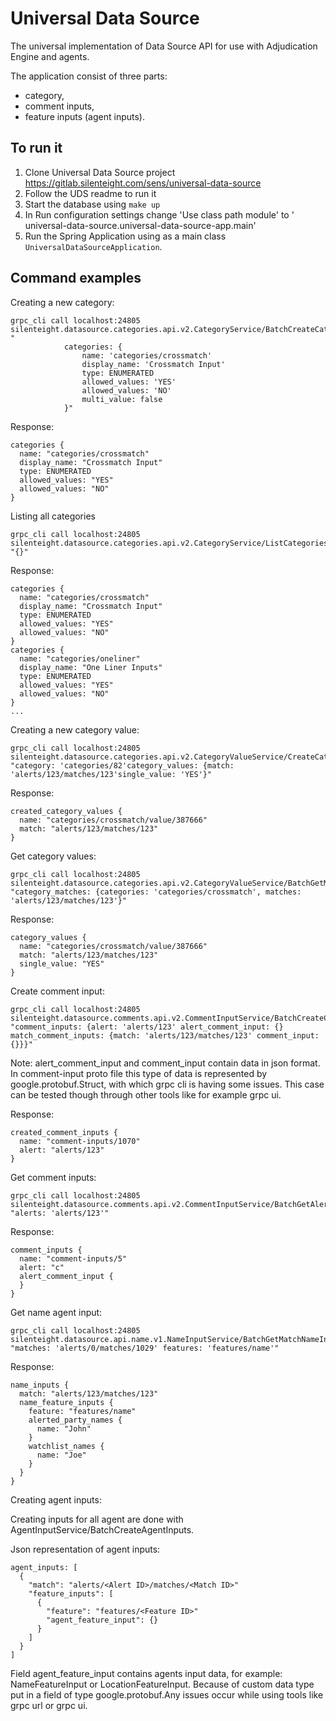 # Universal Data Source

The universal implementation of Data Source API for use with Adjudication Engine and agents.

The application consist of three parts:

- category,
- comment inputs,
- feature inputs (agent inputs).

## To run it

1. Clone Universal Data Source project https://gitlab.silenteight.com/sens/universal-data-source
2. Follow the UDS readme to run it
3. Start the database using `make up`
4. In Run configuration settings change 'Use class path module' to '
   universal-data-source.universal-data-source-app.main'
5. Run the Spring Application using as a main class `UniversalDataSourceApplication`.

## Command examples

Creating a new category:

```
grpc_cli call localhost:24805 silenteight.datasource.categories.api.v2.CategoryService/BatchCreateCategories "
            categories: {
                name: 'categories/crossmatch'
                display_name: 'Crossmatch Input'
                type: ENUMERATED
                allowed_values: 'YES'
                allowed_values: 'NO'
                multi_value: false
            }"
```
Response:
```
categories {
  name: "categories/crossmatch"
  display_name: "Crossmatch Input"
  type: ENUMERATED
  allowed_values: "YES"
  allowed_values: "NO"
}
```
Listing all categories

```
grpc_cli call localhost:24805 silenteight.datasource.categories.api.v2.CategoryService/ListCategories "{}"
```

Response:
```
categories {
  name: "categories/crossmatch"
  display_name: "Crossmatch Input"
  type: ENUMERATED
  allowed_values: "YES"
  allowed_values: "NO"
}
categories {
  name: "categories/oneliner"
  display_name: "One Liner Inputs"
  type: ENUMERATED
  allowed_values: "YES"
  allowed_values: "NO"
}
...

```

Creating a new category value:

```
grpc_cli call localhost:24805 silenteight.datasource.categories.api.v2.CategoryValueService/CreateCategoryValues "category: 'categories/82'category_values: {match: 'alerts/123/matches/123'single_value: 'YES'}"
```
Response:
```
created_category_values {
  name: "categories/crossmatch/value/387666"
  match: "alerts/123/matches/123"
}
```

Get category values:

```
grpc_cli call localhost:24805 silenteight.datasource.categories.api.v2.CategoryValueService/BatchGetMatchesCategoryValues "category_matches: {categories: 'categories/crossmatch', matches: 'alerts/123/matches/123'}"
```

Response:
```
category_values {
  name: "categories/crossmatch/value/387666"
  match: "alerts/123/matches/123"
  single_value: "YES"
}
```

Create comment input:

```
grpc_cli call localhost:24805 silenteight.datasource.comments.api.v2.CommentInputService/BatchCreateCommentInput "comment_inputs: {alert: 'alerts/123' alert_comment_input: {} match_comment_inputs: {match: 'alerts/123/matches/123' comment_input: {}}}"
```
Note: alert_comment_input and comment_input contain data in json format. In comment-input proto file this type
of data is represented by google.protobuf.Struct, with which grpc cli is having some issues.
This case can be tested though through other tools like for example grpc ui.

Response:
```
created_comment_inputs {
  name: "comment-inputs/1070"
  alert: "alerts/123"
}
```

Get comment inputs:

```
grpc_cli call localhost:24805 silenteight.datasource.comments.api.v2.CommentInputService/BatchGetAlertsCommentInputs "alerts: 'alerts/123'"
```

Response:
```
comment_inputs {
  name: "comment-inputs/5"
  alert: "c"
  alert_comment_input {
  }
}
```

Get name agent input:

```
grpc_cli call localhost:24805 silenteight.datasource.api.name.v1.NameInputService/BatchGetMatchNameInputs "matches: 'alerts/0/matches/1029' features: 'features/name'"
```

Response:
```
name_inputs {
  match: "alerts/123/matches/123"
  name_feature_inputs {
    feature: "features/name"
    alerted_party_names {
      name: "John"
    }
    watchlist_names {
      name: "Joe"
    }
  }
}
```

Creating agent inputs:

Creating inputs for all agent are done with AgentInputService/BatchCreateAgentInputs.

Json representation of agent inputs:
```
agent_inputs: [
  {
    "match": "alerts/<Alert ID>/matches/<Match ID>"
    "feature_inputs": [
      {
        "feature": "features/<Feature ID>"
        "agent_feature_input": {}
      }
    ]
  }
]
```
Field agent_feature_input contains agents input data, for example: NameFeatureInput or
LocationFeatureInput. Because of custom data type put in a field of type google.protobuf.Any
issues occur while using tools like grpc url or grpc ui.














